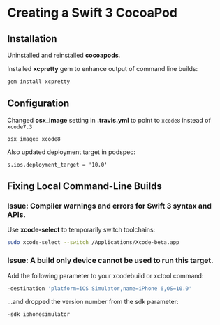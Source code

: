 # Creating a Swift 3 CocoaPod

## Installation

Uninstalled and reinstalled **cocoapods**.

Installed **xcpretty** gem to enhance output of command line builds:

```sh
gem install xcpretty
```

## Configuration

Changed **osx_image** setting in **.travis.yml** to point to `xcode8` instead of `xcode7.3`

```
osx_image: xcode8
```

Also updated deployment target in podspec:

```
s.ios.deployment_target = '10.0'
```


## Fixing Local Command-Line Builds

### Issue: Compiler warnings and errors for Swift 3 syntax and APIs.

Use **xcode-select** to temporarily switch toolchains:

```sh
sudo xcode-select --switch /Applications/Xcode-beta.app
```

### Issue: A build only device cannot be used to run this target. 

Add the following parameter to your xcodebuild or xctool command:

```sh
-destination 'platform=iOS Simulator,name=iPhone 6,OS=10.0'
```

...and dropped the version number from the sdk parameter:

```sh
-sdk iphonesimulator 
```